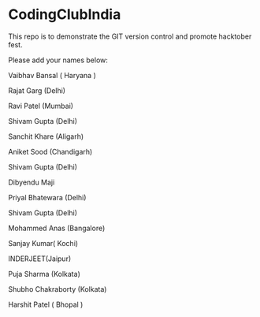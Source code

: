 # CodingClubIndia
This repo is to demonstrate the GIT version control and promote hacktober fest.


Please add your names below:

Vaibhav Bansal ( Haryana )

Rajat Garg (Delhi)


Ravi Patel (Mumbai)


Shivam Gupta (Delhi)


Sanchit Khare (Aligarh)


Aniket Sood (Chandigarh)


Shivam Gupta (Delhi)


Dibyendu Maji


Priyal Bhatewara (Delhi)


Shivam Gupta (Delhi)


Mohammed Anas (Bangalore)


Sanjay Kumar( Kochi)


INDERJEET(Jaipur)


Puja Sharma (Kolkata)


Shubho Chakraborty (Kolkata)

Harshit Patel ( Bhopal )

